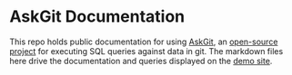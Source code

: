 # AskGit Documentation

This repo holds public documentation for using [AskGit](https://askgit.com/), an [open-source project](https://github.com/augmentable-dev/askgit) for executing SQL queries against data in git.
The markdown files here drive the documentation and queries displayed on the [demo site](https://try.askgit.com/).

